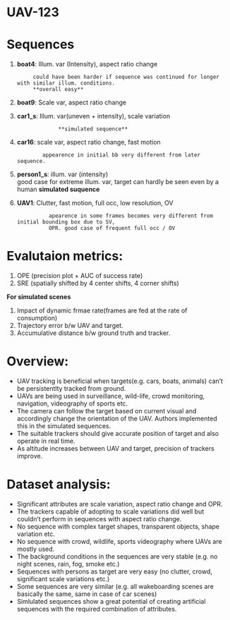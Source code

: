 # UAV-123

# Sequences

1. **boat4**: Illum. var (Intensity), aspect ratio change 

            could have been harder if sequence was continued for longer with similar illum. conditions.
            **overall easy**

2. **boat9**: Scale var, aspect ratio change
3. **car1_s**: Illum. var(uneven + intensity), scale variation 

                    **simulated sequence**

 4.  **car16**: scale var, aspect ratio change, fast motion 

                 appearence in initial bb very different from later sequence.

 5.  **person1_s**: illum. var (intensity)  
                         good case for extreme illum. var, target can hardly be seen even by a human
                         **simulated suquence**

 6.  **UAV1**: Clutter, fast motion, full occ, low resolution, OV

                   apearence in some frames becomes very different from initial bounding box due to SV, 
                   OPR. good case of frequent full occ / OV

# Evalutaion metrics:

1. OPE (precision plot + AUC of success rate)
2. SRE (spatially shifted by 4 center shifts, 4 corner shifts) 

 **For simulated scenes**

1. Impact of dynamic frmae rate(frames are fed at the rate of consumption)
2. Trajectory error b/w UAV and target.
3. Accumulative distance b/w ground truth and tracker.

# Overview:

- UAV tracking is beneficial when targets(e.g. cars, boats, animals) can’t be persistentlty tracked from ground.
- UAVs are being used in surveillance, wild-life, crowd monitoring, navigation, videography of sports etc.
- The camera can follow the target based on current visual and accordingly change the orientation of the UAV. Authors implemented this in the simulated sequences.
- The suitable trackers should give accurate position of target and also operate in real time.
- As altitude increases between UAV and target, precision of trackers improve.

# Dataset analysis:

- Significant attributes are scale variation, aspect ratio change and OPR.
- The trackers capable of adopting to scale variations did well but couldn’t perform in sequences with aspect ratio change.
- No sequence with complex target shapes, transparent objects, shape variation etc.
- No sequence with crowd, wildlife, sports videography where UAVs are mostly used.
- The background conditions in the sequences are very stable (e.g. no night scenes, rain, fog, smoke etc.)
- Sequences with persons as target are very easy (no clutter, crowd, significant scale variations etc.)
- Some sequences are very similar (e.g. all wakeboarding scenes are basically the same, same in case of car scenes)
- Simlulated sequences show a great potential of creating artificial sequences with the required combination of attributes.
